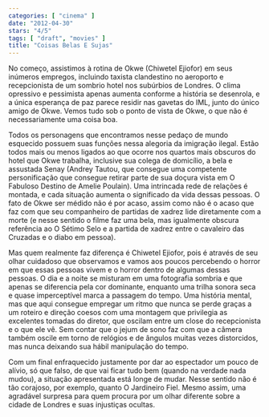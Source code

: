 ```yaml
---
categories: [ "cinema" ]
date: "2012-04-30"
stars: "4/5"
tags: [ "draft", "movies" ]
title: "Coisas Belas E Sujas"
---
```

No começo, assistimos à rotina de Okwe (Chiwetel Ejiofor) em seus
inúmeros empregos, incluindo taxista clandestino no aeroporto e
recepcionista de um sombrio hotel nos subúrbios de Londres. O clima
opressivo e pessimista apenas aumenta conforme a história se desenrola,
e a única esperança de paz parece residir nas gavetas do IML, junto
do único amigo de Okwe. Vemos tudo sob o ponto de vista de Okwe, o que
não é necessariamente uma coisa boa.

Todos os personagens que encontramos nesse pedaço de mundo esquecido
possuem suas funções nessa alegoria da imigração ilegal. Estão todos
mais ou menos ligados ao que ocorre nos quartos mais obscuros do hotel
que Okwe trabalha, inclusive sua colega de domicílio, a bela e assustada
Senay (Andrey Tautou, que consegue uma competente personificação que
consegue retirar parte de sua doçura vista em O Fabuloso Destino de
Amelie Poulain). Uma intrincada rede de relações é montada, e cada
situação aumenta o significado da vida dessas pessoas. O fato de Okwe
ser médido não é por acaso, assim como não é o acaso que faz com
que seu companheiro de partidas de xadrez lide diretamente com a morte
(e nesse sentido o filme faz uma bela, mas igualmente obscura referência
ao O Sétimo Selo e a partida de xadrez entre o cavaleiro das Cruzadas
e o diabo em pessoa).

Mas quem realmente faz diferença é Chiwetel Ejiofor, pois é através
de seu olhar cuidadoso que observamos e vamos aos poucos percebendo o
horror em que essas pessoas vivem e o horror dentro de algumas dessas
pessoas. O dia e a noite se misturam em uma fotografia sombria e que
apenas se diferencia pela cor dominante, enquanto uma trilha sonora seca
e quase imperceptível marca a passagem do tempo. Uma história mental,
mas que aqui consegue empregar um ritmo que nunca se perde graças a um
roteiro e direção coesos com uma montagem que privilegia as excelentes
tomadas do diretor, que oscilam entre um close do recepcionista e o que
ele vê. Sem contar que o jejum de sono faz com que a câmera também
oscile em torno de relógios e de ângulos muitas vezes distorcidos,
mas nunca deixando sua hábil manipulação do tempo.

Com um final enfraquecido justamente por dar ao espectador um pouco de
alívio, só que falso, de que vai ficar tudo bem (quando na verdade nada
mudou), a situação apresentada está longe de mudar. Nesse sentido não
é tão corajoso, por exemplo, quanto O Jardineiro Fiel. Mesmo assim,
uma agradável surpresa para quem procura por um olhar diferente sobre
a cidade de Londres e suas injustiças ocultas.


